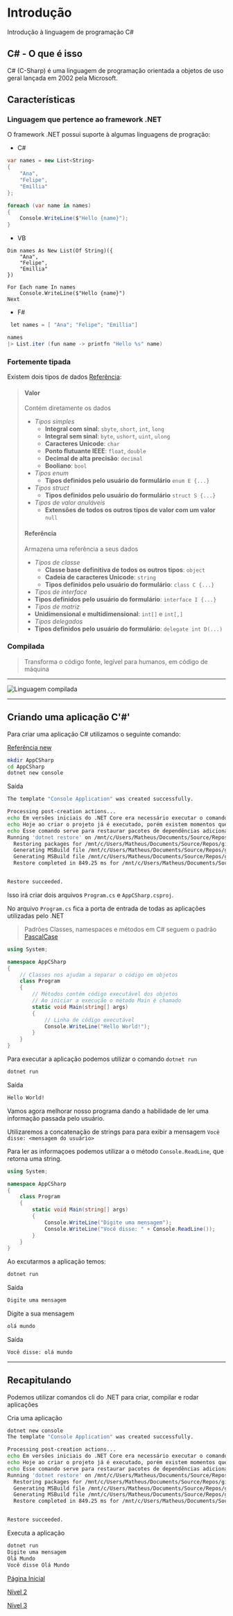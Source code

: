 # Introdução

Introdução à linguagem de programação C#

## C# - O que é isso

C# (C-Sharp) é uma linguagem de programação orientada a objetos de uso geral lançada em 2002 pela Microsoft.

## Características

### Linguagem que pertence ao framework .NET

O framework .NET possui suporte à algumas linguagens de progração:

* C#

```csharp
var names = new List<String>
{
    "Ana",
    "Felipe",
    "Emillia"
};

foreach (var name in names)
{
    Console.WriteLine($"Hello {name}");
}
```

* VB

```VB
Dim names As New List(Of String)({
    "Ana",
    "Felipe",
    "Emillia"
})

For Each name In names
    Console.WriteLine($"Hello {name}")
Next
```

* F#

```csharp
 let names = [ "Ana"; "Felipe"; "Emillia"]

names
|> List.iter (fun name -> printfn "Hello %s" name)
```

### Fortemente tipada

Existem dois tipos de dados [Referência](https://docs.microsoft.com/pt-br/dotnet/csharp/tour-of-csharp/types-and-variables):

> #### Valor
> Contém diretamente os dados
> * *Tipos simples*
>   * **Integral com sinal**: `sbyte`, `short`, `int`, `long`
>   * **Integral sem sinal**: `byte`, `ushort`, `uint`, `ulong`
>   * **Caracteres Unicode**: `char`
>   * **Ponto flutuante IEEE**: `float`, `double`
>   * **Decimal de alta precisão**: `decimal`
>   * **Booliano**: `bool`
> * *Tipos enum*
>   * **Tipos definidos pelo usuário do formulário** `enum E {...}`
> * *Tipos struct*
>   * **Tipos definidos pelo usuário do formulário** `struct S {...}`
> * *Tipos de valor anuláveis*
>   * **Extensões de todos os outros tipos de valor com um valor** `null`
>
> #### Referência
> Armazena uma referência a seus dados
> * *Tipos de classe*
>   * **Classe base definitiva de todos os outros tipos**: `object`
>   * **Cadeia de caracteres Unicode**: `string`
>   * **Tipos definidos pelo usuário do formulário**: `class C {...}`
> * *Tipos de interface*
> * **Tipos definidos pelo usuário do formulário**: `interface I {...}`
> * *Tipos de matriz*
> * **Unidimensional e multidimensional**: `int[]` e `int[,]`
> * *Tipos delegados*
> * **Tipos definidos pelo usuário do formulário**: `delegate int D(...)`

### Compilada

> Transforma o código fonte, legível para humanos, em código de máquina

---

![Linguagem compilada](imagens/compilada.png)

---

## Criando uma aplicação C'#'

Para criar uma aplicação C# utilizamos o seguinte comando:

[Referência new](https://docs.microsoft.com/pt-br/dotnet/core/tools/dotnet-new?tabs=netcore2x)

```bash
mkdir AppCSharp
cd AppCSharp
dotnet new console
```

Saída

```bash
The template "Console Application" was created successfully.

Processing post-creation actions...
echo Em versões iniciais do .NET Core era necessário executar o comando `dotnet restore`
echo Hoje ao criar o projeto já é executado, porém existem momentos que é necessário executar o comando
echo Esse comando serve para restaurar pacotes de dependências adicionados ao projeto
Running 'dotnet restore' on /mnt/c/Users/Matheus/Documents/Source/Repos/git/curso-c-sharp/Nível 1/source/AppCSharp/AppCSharp.csproj...
  Restoring packages for /mnt/c/Users/Matheus/Documents/Source/Repos/git/curso-c-sharp/Nível 1/source/AppCSharp/AppCSharp.csproj...
  Generating MSBuild file /mnt/c/Users/Matheus/Documents/Source/Repos/git/curso-c-sharp/Nível 1/source/AppCSharp/obj/AppCSharp.csproj.nuget.g.props.
  Generating MSBuild file /mnt/c/Users/Matheus/Documents/Source/Repos/git/curso-c-sharp/Nível 1/source/AppCSharp/obj/AppCSharp.csproj.nuget.g.targets.
  Restore completed in 849.25 ms for /mnt/c/Users/Matheus/Documents/Source/Repos/git/curso-c-sharp/Nível 1/source/AppCSharp/AppCSharp.csproj.


Restore succeeded.
```

Isso irá criar dois arquivos `Program.cs` e `AppCSharp.csproj`.

No arquivo `Program.cs` fica a porta de entrada de todas as aplicações utilizadas pelo .NET


> Padrões
> Classes, namespaces e métodos em C# seguem o padrão [PascalCase](https://docs.microsoft.com/pt-br/dotnet/standard/design-guidelines/capitalization-conventions)

```csharp
using System;

namespace AppCSharp
{
    // Classes nos ajudam a separar o código em objetos
    class Program
    {
        // Métodos contém código executável dos objetos
        // Ao iniciar a execução o método Main é chamado
        static void Main(string[] args)
        {
            // Linha de código executável
            Console.WriteLine("Hello World!");
        }
    }
}
```

Para executar a aplicação podemos utilizar o comando `dotnet run`

```bash
dotnet run
```

Saída

```bash
Hello World!
```

Vamos agora melhorar nosso programa dando a habilidade de ler uma informação passada pelo usuário.

Utilizaremos a concatenação de strings para para exibir a mensagem `Você disse: <mensagem do usuário>`

Para ler as informaçoes podemos utilizar a o método `Console.ReadLine`, que retorna uma string.

```csharp
using System;

namespace AppCSharp
{
    class Program
    {
        static void Main(string[] args)
        {
            Console.WriteLine("Digite uma mensagem");
            Console.WriteLine("Você disse: " + Console.ReadLine());
        }
    }
}
```

Ao excutarmos a aplicação temos:

```bash
dotnet run
```

Saída

```bash
Digite uma mensagem
```

Digite a sua mensagem

```bash
olá mundo
```

Saída

```bash
Você disse: olá mundo
```

---

## Recapitulando

Podemos utilizar comandos cli do .NET para criar, compilar e rodar aplicações

Cria uma aplicação

```bash
dotnet new console
The template "Console Application" was created successfully.

Processing post-creation actions...
echo Em versões iniciais do .NET Core era necessário executar o comando `dotnet restore`
echo Hoje ao criar o projeto já é executado, porém existem momentos que é necessário executar o comando
echo Esse comando serve para restaurar pacotes de dependências adicionados ao projeto
Running 'dotnet restore' on /mnt/c/Users/Matheus/Documents/Source/Repos/git/curso-c-sharp/Nível 1/source/AppCSharp/AppCSharp.csproj...
  Restoring packages for /mnt/c/Users/Matheus/Documents/Source/Repos/git/curso-c-sharp/Nível 1/source/AppCSharp/AppCSharp.csproj...
  Generating MSBuild file /mnt/c/Users/Matheus/Documents/Source/Repos/git/curso-c-sharp/Nível 1/source/AppCSharp/obj/AppCSharp.csproj.nuget.g.props.
  Generating MSBuild file /mnt/c/Users/Matheus/Documents/Source/Repos/git/curso-c-sharp/Nível 1/source/AppCSharp/obj/AppCSharp.csproj.nuget.g.targets.
  Restore completed in 849.25 ms for /mnt/c/Users/Matheus/Documents/Source/Repos/git/curso-c-sharp/Nível 1/source/AppCSharp/AppCSharp.csproj.


Restore succeeded.
```

Executa a aplicação

```bash
dotnet run
Digite uma mensagem
Olá Mundo
Você disse Olá Mundo
```

[Página Inicial](/curso-c-sharp-alunos/)

[Nível 2](/curso-c-sharp-alunos/nivel-2/)

[Nível 3](/curso-c-sharp-alunos/nivel-3/)
